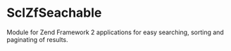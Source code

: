 SclZfSeachable
==============

Module for Zend Framework 2 applications for easy searching, sorting and paginating of results.
